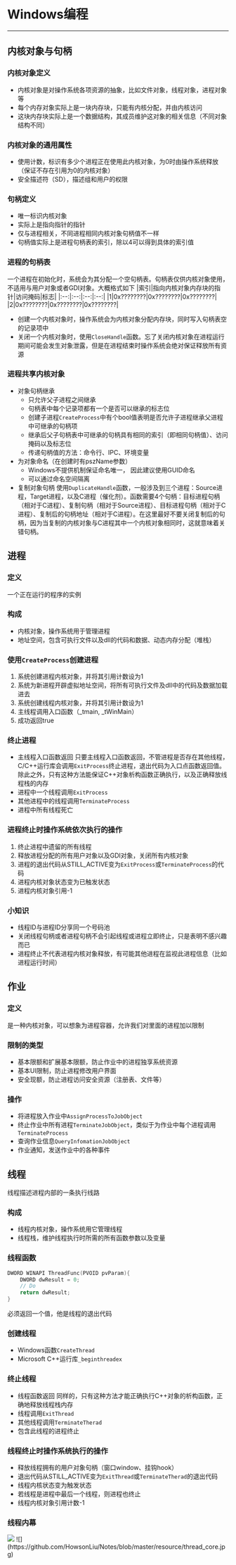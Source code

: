 # Windows编程
---
## 内核对象与句柄
### 内核对象定义
- 内核对象是对操作系统各项资源的抽象，比如文件对象，线程对象，进程对象等
- 每个内存对象实际上是一块内存块，只能有内核分配，并由内核访问
- 这块内存块实际上是一个数据结构，其成员维护这对象的相关信息（不同对象结构不同）
### 内核对象的通用属性
- 使用计数，标识有多少个进程正在使用此内核对象，为0时由操作系统释放（保证不存在引用为0的内核对象）
- 安全描述符（SD），描述组和用户的权限
### 句柄定义
- 唯一标识内核对象
- 实际上是指向指针的指针
- 仅与进程相关，不同进程相同内核对象句柄值不一样
- 句柄值实际上是进程句柄表的索引，除以4可以得到具体的索引值
### 进程的句柄表
一个进程在初始化时，系统会为其分配一个空句柄表。句柄表仅供内核对象使用，不适用与用户对象或者GDI对象。大概格式如下
|索引|指向内核对象内存块的指针|访问掩码|标志|
|:--:|:--:|:--:|:--:|
|1|0x????????|0x????????|0x????????|
|2|0x????????|0x????????|0x????????|
- 创建一个内核对象时，操作系统会为内核对象分配内存块，同时写入句柄表空的记录项中
- 关闭一个内核对象时，使用`CloseHandle`函数。忘了关闭内核对象在进程运行期间可能会发生对象泄露，但是在进程结束时操作系统会绝对保证释放所有资源
### 进程共享内核对象
- 对象句柄继承
    - 只允许父子进程之间继承
    - 句柄表中每个记录项都有一个是否可以继承的标志位
    - 创建子进程`CreateProcess`中有个bool值表明是否允许子进程继承父进程中可继承的句柄项
    - 继承后父子句柄表中可继承的句柄具有相同的索引（即相同句柄值）、访问掩码以及标志位
    - 传递句柄值的方法：命令行、IPC、环境变量
- 为对象命名（在创建时有pszName参数）
    - Windows不提供机制保证命名唯一， 因此建议使用GUID命名
    - 可以通过命名空间隔离
- 复制对象句柄
使用`DuplicateHandle`函数，一般涉及到三个进程：Source进程，Target进程，以及C进程（催化剂）。函数需要4个句柄：目标进程句柄（相对于C进程）、复制句柄（相对于Source进程）、目标进程句柄（相对于C进程）、复制后的句柄地址（相对于C进程）。在这里最好不要关闭复制后的句柄，因为当复制的内核对象与C进程其中一个内核对象相同时，这就意味着关错句柄。
## 进程
### 定义
一个正在运行的程序的实例
### 构成
- 内核对象，操作系统用于管理进程
- 地址空间，包含可执行文件以及dll的代码和数据、动态内存分配（堆栈）
### 使用`CreateProcess`创建进程
1. 系统创建进程内核对象，并将其引用计数设为1
2. 系统为新进程开辟虚拟地址空间，将所有可执行文件及dll中的代码及数据加载进去
3. 系统创建线程内核对象，并将其引用计数设为1
4. 主线程调用入口函数（_tmain, _tWinMain）
5. 成功返回true
### 终止进程
- 主线程入口函数返回
只要主线程入口函数返回，不管进程是否存在其他线程，C/C++运行库会调用`ExitProcess`终止进程，退出代码为入口点函数返回值。除此之外，只有这种方法能保证C++对象析构函数正确执行，以及正确释放线程栈的内存
- 进程中一个线程调用`ExitProcess`
- 其他进程中的线程调用`TerminateProcess`
- 进程中所有线程死亡
### 进程终止时操作系统依次执行的操作
1. 终止进程中遗留的所有线程
2. 释放进程分配的所有用户对象以及GDI对象，关闭所有内核对象
3. 进程的退出代码从STILL_ACTIVE变为`ExitProcess`或`TerminateProcess`的代码
4. 进程内核对象状态变为已触发状态
5. 进程内核对象引用-1
### 小知识
- 线程ID与进程ID分享同一个号码池
- 关闭线程句柄或者进程句柄不会引起线程或进程立即终止，只是表明不感兴趣而已
- 进程终止不代表进程内核对象释放，有可能其他进程在监视此进程信息（比如进程运行时间）
## 作业
### 定义
是一种内核对象，可以想象为进程容器，允许我们对里面的进程加以限制
### 限制的类型
- 基本限额和扩展基本限额，防止作业中的进程独享系统资源
- 基本UI限制，防止进程修改用户界面
- 安全现额，防止进程访问安全资源（注册表、文件等）
### 操作
- 将进程放入作业中`AssignProcessToJobObject`
- 终止作业中所有进程`TerminateJobObject`，类似于为作业中每个进程调用`TerminateProcess`
- 查询作业信息`QueryInfomationJobObject`
- 作业通知，发送作业中的各种事件
## 线程
线程描述进程内部的一条执行线路
### 构成
- 线程内核对象，操作系统用它管理线程
- 线程栈，维护线程执行时所需的所有函数参数以及变量
### 线程函数
```c++
DWORD WINAPI ThreadFunc(PVOID pvParam){
    DWORD dwResult = 0;
    // Do
    return dwResult;
}
```
必须返回一个值，他是线程的退出代码
### 创建线程
- Windows函数`CreateThread`
- Microsoft C++运行库`_beginthreadex`
### 终止线程
- 线程函数返回
同样的，只有这种方法才能正确执行C++对象的析构函数，正确地释放线程栈内存
- 线程调用`ExitThread`
- 其他线程调用`TerminateTherad`
- 包含此线程的进程终止
### 线程终止时操作系统执行的操作
- 释放线程拥有的用户对象句柄（窗口window、挂钩hook）
- 退出代码从STILL_ACTIVE变为`ExitThread`或`TerminateTherad`的退出代码
- 线程内核状态变为触发状态
- 若线程是进程中最后一个线程，则进程也终止
- 线程内核对象引用计数-1
### 线程内幕
<img src="https://github.com/HowsonLiu/Notes/blob/master/resource/thread_core.jpg"/>
![](https://github.com/HowsonLiu/Notes/blob/master/resource/thread_core.jpg)
